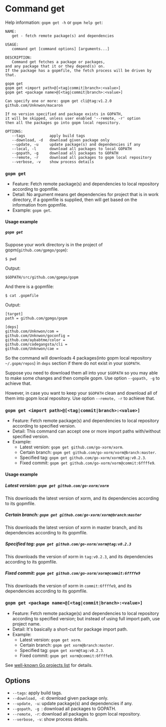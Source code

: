 Command get
===========

Help information: `gopm get -h` or `gopm help get`:

```
NAME:
   get - fetch remote package(s) and dependencies

USAGE:
   command get [command options] [arguments...]

DESCRIPTION:
   Command get fetches a package or packages,
and any package that it or they depend(s) on.
If the package has a gopmfile, the fetch process will be driven by that.

gopm get
gopm get <import path>@[<tag|commit|branch>:<value>]
gopm get <package name>@[<tag|commit|branch>:<value>]

Can specify one or more: gopm get cli@tag:v1.2.0 github.com/Unknwon/macaron

If no version specified and package exists in GOPATH,
it will be skipped, unless user enabled '--remote, -r' option
then all the packages go into gopm local repository.

OPTIONS:
   --tags 			apply build tags
   --download, -d	download given package only
   --update, -u		update package(s) and dependencies if any
   --local, -l		download all packages to local GOPATH
   --gopath, -g		download all packages to GOPATH
   --remote, -r		download all packages to gopm local repository
   --verbose, -v	show process details
```
   
### `gopm get`

- Feature: Fetch remote package(s) and dependencies to local repository according to gopmfile.
- Detail: No argument means get dependencies for project that is in work directory, if a gopmfile is supplied, then will get based on the information from gopmfile.
- Example: `gopm get`.

#### Usage example

##### `gopm get`

Suppose your work directory is in the project of gopm(`github.com/gpmgo/gopm`):

	$ pwd
	
Output: 

	$GOPATH/src/github.com/gpmgo/gopm

And there is a gopmfile:

	$ cat .gopmfile
	
Output:

```
[target]
path = github.com/gpmgo/gopm

[deps]
github.com/Unknwon/com =
github.com/Unknwon/goconfig =
github.com/aybabtme/color =
github.com/codegangsta/cli =
github.com/Unknwon/cae =
```
	
So the command will downloads 4 packages(into gopm local repository `~/.gopm/repos`) in `deps` section if there do not exist in your `$GOPATH`.

Suppose you need to download them all into your `$GOPATH` so you may able to make some changes and then compile gopm. Use option `--gopath, -g` to achieve that.

However, in case you want to keep your `$GOPATH` clean and download all of them into gopm local repository. Use option `--remote, -r` to achieve that.

### `gopm get <import path>@[<tag|commit|branch>:<value>]`

- Feature: Fetch remote package(s) and dependencies to local repository according to specified version.
- Detail: This command can accept one or more import paths with/without specified version.
- Example:
	- Latest version: `gopm get github.com/go-xorm/xorm`.
	- Certain branch: `gopm get github.com/go-xorm/xorm@branch:master`.
	- Specified tag: `gopm get github.com/go-xorm/xorm@tag:v0.2.3`.
	- Fixed commit: `gopm get github.com/go-xorm/xorm@commit:6ffffe9`.

#### Usage example

##### Latest version: `gopm get github.com/go-xorm/xorm`

This downloads the latest version of xorm, and its dependencies according to its gopmfile.

##### Certain branch: `gopm get github.com/go-xorm/xorm@branch:master`

This downloads the latest version of xorm in master branch, and its dependencies according to its gopmfile.

##### Specified tag: `gopm get github.com/go-xorm/xorm@tag:v0.2.3`

This downloads the version of xorm in `tag:v0.2.3`, and its dependencies according to its gopmfile.

##### Fixed commit: `gopm get github.com/go-xorm/xorm@commit:6ffffe9`

This downloads the version of xorm in `commit:6ffffe9`, and its dependencies according to its gopmfile.
	
### `gopm get <package name>@[<tag|commit|branch>:<value>]`

- Feature: Fetch remote package(s) and dependencies to local repository according to specified version; but instead of using full import path, use project name.
- Detail: It's basically a short-cut for package import path.
- Example:
	- Latest version: `gopm get xorm`.
	- Certain branch: `gopm get xorm@branch:master`.
	- Specified tag: `gopm get xorm@tag:v0.2.3`.
	- Fixed commit: `gopm get xorm@commit:6ffffe9`.
	
See [well-known Go projects list](../pkgname.list) for details.

## Options

- `--tags`: apply build tags.
- `--download, -d`: download given package only.
- `--update, -u`: update package(s) and dependencies if any.
- `--gopath, -g	`: download all packages to GOPATH.
- `--remote, -r`: download all packages to gopm local repository.
- `--verbose, -v`: show process details.
